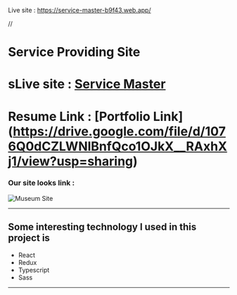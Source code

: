 Live site : https://service-master-b9f43.web.app/

//

# Service Providing Site

# sLive site : [Service Master](https://service-master-b9f43.web.app/)

# Resume Link : [Portfolio Link] (https://drive.google.com/file/d/1076Q0dCZLWNlBnfQco1OJkX__RAxhXj1/view?usp=sharing)

### Our site looks link :

![Museum Site](https://media.bitdegree.org/storage/media/images/2018/08/what-is-a-web-developer.jpg "Our site for musum visitor")

---

## Some interesting technology I used in this project is

- React
- Redux
- Typescript
- Sass

---
